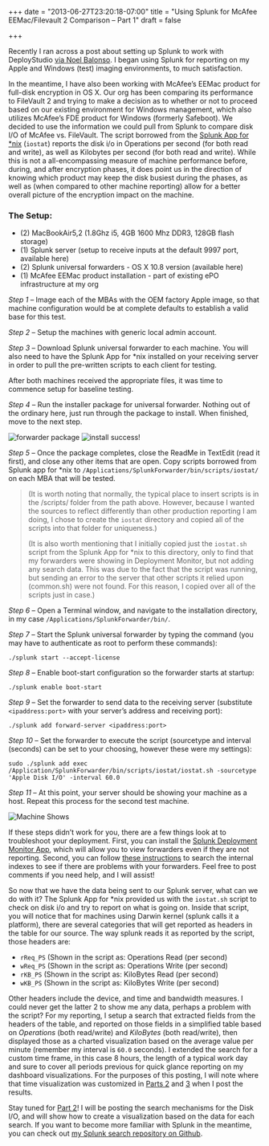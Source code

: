 +++
date = "2013-06-27T23:20:18-07:00"
title = "Using Splunk for McAfee EEMac/Filevault 2 Comparison – Part 1"
draft = false

+++

Recently I ran across a post about setting up Splunk to work with DeployStudio [via Noel Balonso](http://nbalonso.com/the-logs-talk/). I began using Splunk for reporting on my Apple and Windows (test) imaging environments, to much satisfaction.

In the meantime, I have also been working with McAfee’s EEMac product for full-disk encryption in OS X. Our org has been comparing its performance to FileVault 2 and trying to make a decision as to whether or not to proceed based on our existing environment for Windows management, which also utilizes McAfee’s FDE product for Windows (formerly Safeboot). We decided to use the information we could pull from Splunk to compare disk I/O of McAfee vs. FileVault. The script borrowed from the [Splunk App for *nix](http://splunk-base.splunk.com/apps/22314/splunk-for-unix-and-linux) (`iostat`) reports the disk i/o in Operations per second (for both read and write), as well as Kilobytes per second (for both read and write). While this is not a all-encompassing measure of machine performance before, during, and after encryption phases, it does point us in the direction of knowing which product may keep the disk busiest during the phases, as well as (when compared to other machine reporting) allow for a better overall picture of the encryption impact on the machine.

### The Setup:

- (2) MacBookAir5,2 (1.8Ghz i5, 4GB 1600 Mhz DDR3, 128GB flash storage)
- (1) Splunk server (setup to receive inputs at the default 9997 port, available here)
- (2) Splunk universal forwarders - OS X 10.8 version (available here)
- (1) McAfee EEMac product installation - part of existing ePO infrastructure at my org

*Step 1* – Image each of the MBAs with the OEM factory Apple image, so that machine configuration would be at complete defaults to establish a valid base for this test.

*Step 2* – Setup the machines with generic local admin account.

*Step 3* – Download Splunk universal forwarder to each machine. You will also need to have the Splunk App for *nix installed on your receiving server in order to pull the pre-written scripts to each client for testing.

After both machines received the appropriate files, it was time to commence setup for baseline testing.

*Step 4* – Run the installer package for universal forwarder. Nothing out of the ordinary here, just run through the package to install. When finished, move to the next step.

![forwarder package](/img/splunk_forwarder_pkg.png)
![install success!](/img/install_success.png)

*Step 5* – Once the package completes, close the ReadMe in TextEdit (read it first), and close any other items that are open. Copy scripts borrowed from Splunk app for *nix to `/Applications/SplunkForwarder/bin/scripts/iostat/` on each MBA that will be tested.

> (It is worth noting that normally, the typical place to insert scripts is in the /scripts/ folder from the path above. However, because I wanted the sources to reflect differently than other production reporting I am doing, I chose to create the `iostat` directory and copied all of the scripts into that folder for uniqueness.)
> 
> (It is also worth mentioning that I initially copied just the `iostat.sh` script from the Splunk App for *nix to this directory, only to find that my forwarders were showing in Deployment Monitor, but not adding any search data. This was due to the fact that the script was running, but sending an error to the server that other scripts it relied upon (common.sh) were not found. For this reason, I copied over all of the scripts just in case.)
> 


*Step 6* – Open a Terminal window, and navigate to the installation directory, in my case `/Applications/SplunkForwarder/bin/`.

*Step 7* – Start the Splunk universal forwarder by typing the command (you may have to authenticate as root to perform these commands):

```
./splunk start --accept-license
```

*Step 8* – Enable boot-start configuration so the forwarder starts at startup:

```
./splunk enable boot-start
```

*Step 9* – Set the forwarder to send data to the receiving server (substitute `<ipaddress:port>` with your server’s address and receiving port):

```
./splunk add forward-server <ipaddress:port>
```

*Step 10* – Set the forwarder to execute the script (sourcetype and interval (seconds) can be set to your choosing, however these were my settings):

```
sudo ./splunk add exec /Application/SplunkForwarder/bin/scripts/iostat/iostat.sh -sourcetype 'Apple Disk I/O' -interval 60.0
```

*Step 11* – At this point, your server should be showing your machine as a host. Repeat this process for the second test machine.

![Machine Shows](/img/machine_shows.png)

If these steps didn’t work for you, there are a few things look at to troubleshoot your deployment. First, you can install the [Splunk Deployment Monitor App](http://splunk-base.splunk.com/apps/67836/splunk-deployment-monitor), which will allow you to view forwarders even if they are not reporting. Second, you can follow [these instructions](http://docs.splunk.com/Documentation/Splunk/latest/Troubleshooting/Cantfinddata#Are_you_using_forwarders.3F) to search the internal indexes to see if there are problems with your forwarders. Feel free to post comments if you need help, and I will assist!

So now that we have the data being sent to our Splunk server, what can we do with it? The Splunk App for *nix provided us with the `iostat.sh` script to check on disk i/o and try to report on what is going on. Inside that script, you will notice that for machines using Darwin kernel (splunk calls it a platform), there are several categories that will get reported as headers in the table for our source. The way splunk reads it as reported by the script, those headers are:

- `rReq_PS` (Shown in the script as: Operations Read (per second) 
- `wReq_PS` (Shown in the script as: Operations Write (per second) 
- `rKB_PS` (Shown in the script as: KiloBytes Read (per second) 
- `wKB_PS` (Shown in the script as: KiloBytes Write (per second)

Other headers include the device, and time and bandwidth measures. I could never get the latter 2 to show me any data, perhaps a problem with the script? For my reporting, I setup a search that extracted fields from the headers of the table, and reported on those fields in a simplified table based on *Operations* (both read/write) and *KiloBytes* (both read/write), then displayed those as a charted visualization based on the average value per minute (remember my interval is `60.0` seconds). I extended the search for a custom time frame, in this case 8 hours, the length of a typical work day and sure to cover all periods previous for quick glance reporting on my dashboard visualizations. For the purposes of this posting, I will note where that time visualization was customized in [Parts 2]() and [3]() when I post the results.

Stay tuned for [Part 2]()! I will be posting the search mechanisms for the Disk I/O, and will show how to create a visualization based on the data for each search. If you want to become more familiar with Splunk in the meantime, you can check out [my Splunk search repository on Github](https://github.com/loyaltyarm/splunk).
